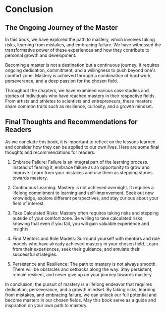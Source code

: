 Conclusion
===================

The Ongoing Journey of the Master
---------------------------------

In this book, we have explored the path to mastery, which involves taking risks, learning from mistakes, and embracing failure. We have witnessed the transformative power of these experiences and how they contribute to personal growth and development.

Becoming a master is not a destination but a continuous journey. It requires ongoing dedication, commitment, and a willingness to push beyond one's comfort zone. Mastery is achieved through a combination of hard work, perseverance, and a deep passion for the chosen field.

Throughout the chapters, we have examined various case studies and stories of individuals who have reached mastery in their respective fields. From artists and athletes to scientists and entrepreneurs, these masters share common traits such as resilience, curiosity, and a growth mindset.

Final Thoughts and Recommendations for Readers
----------------------------------------------

As we conclude this book, it is important to reflect on the lessons learned and consider how they can be applied to our own lives. Here are some final thoughts and recommendations for readers:

1. Embrace Failure: Failure is an integral part of the learning process. Instead of fearing it, embrace failure as an opportunity to grow and improve. Learn from your mistakes and use them as stepping stones towards mastery.

2. Continuous Learning: Mastery is not achieved overnight. It requires a lifelong commitment to learning and self-improvement. Seek out new knowledge, explore different perspectives, and stay curious about your field of interest.

3. Take Calculated Risks: Mastery often requires taking risks and stepping outside of your comfort zone. Be willing to take calculated risks, knowing that even if you fail, you will gain valuable experience and insights.

4. Find Mentors and Role Models: Surround yourself with mentors and role models who have already achieved mastery in your chosen field. Learn from their experiences, seek their guidance, and emulate their successful strategies.

5. Persistence and Resilience: The path to mastery is not always smooth. There will be obstacles and setbacks along the way. Stay persistent, remain resilient, and never give up on your journey towards mastery.

In conclusion, the pursuit of mastery is a lifelong endeavor that requires dedication, perseverance, and a growth mindset. By taking risks, learning from mistakes, and embracing failure, we can unlock our full potential and become masters in our chosen fields. May this book serve as a guide and inspiration on your own path to mastery.

